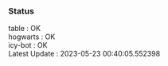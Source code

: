 ### Status


table : OK  
hogwarts : OK  
icy-bot : OK  
Latest Update : 2023-05-23 00:40:05.552398
